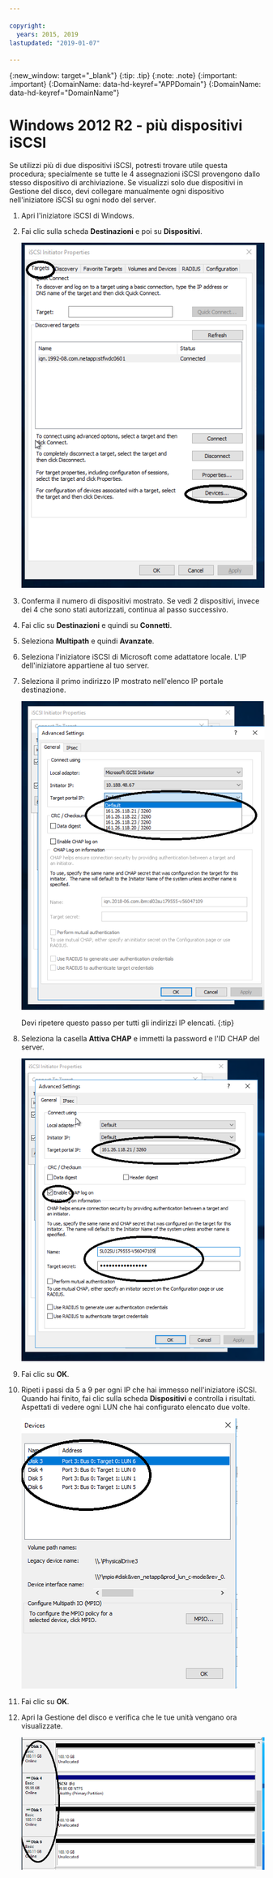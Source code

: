 ```yaml
---

copyright:
  years: 2015, 2019
lastupdated: "2019-01-07"

---
```


{:new_window: target="_blank"}
{:tip: .tip}
{:note: .note}
{:important: .important}
{:DomainName: data-hd-keyref="APPDomain"}
{:DomainName: data-hd-keyref="DomainName"}


# Windows 2012 R2 - più dispositivi iSCSI

Se utilizzi più di due dispositivi iSCSI, potresti trovare utile questa procedura; specialmente se tutte le 4 assegnazioni iSCSI provengono dallo stesso dispositivo di archiviazione. Se visualizzi solo due dispositivi in Gestione del disco, devi collegare manualmente ogni dispositivo nell'iniziatore iSCSI su ogni nodo del server.

1. Apri l'iniziatore iSCSI di Windows.
2. Fai clic sulla scheda **Destinazioni** e poi su **Dispositivi**.

   ![Proprietà iniziatore iSCSI](/images/win12-ts1.png)
3. Conferma il numero di dispositivi mostrato. Se vedi 2 dispositivi, invece dei 4 che sono stati autorizzati, continua al passo successivo.
4. Fai clic su **Destinazioni** e quindi su **Connetti**.
5. Seleziona **Multipath** e quindi **Avanzate**.
6. Seleziona l'iniziatore iSCSI di Microsoft come adattatore locale. L'IP dell'iniziatore appartiene al tuo server.
7. Seleziona il primo indirizzo IP mostrato nell'elenco IP portale destinazione.

   ![Impostazioni avanzate, indirizzi IP](/images/win12-ts3.png)

   Devi ripetere questo passo per tutti gli indirizzi IP elencati.
   {:tip}

8. Seleziona la casella **Attiva CHAP** e immetti la password e l'ID CHAP del server.

   ![Impostazioni avanzate, CHAP](/images/win12-ts4.png)
9. Fai clic su **OK**.
10. Ripeti i passi da 5 a 9 per ogni IP che hai immesso nell'iniziatore iSCSI. Quando hai finito, fai clic sulla scheda **Dispositivi** e controlla i risultati. Aspettati di vedere ogni LUN che hai configurato elencato due volte.

    ![Scheda Dispositivi](/images/win12-ts5.png)
11. Fai clic su **OK**.
12. Apri la Gestione del disco e verifica che le tue unità vengano ora visualizzate.

    ![Gestione dispositivi](/images/win12-ts6.png)
